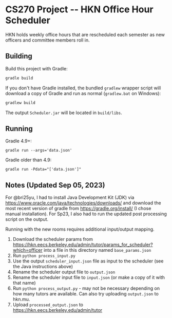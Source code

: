 # CS270 Project -- HKN Office Hour Scheduler

HKN holds weekly office hours that are rescheduled each semester as new
officers and committee members roll in.

## Building

Build this project with Gradle:

```sh
gradle build
```

If you don't have Gradle installed, the bundled `gradlew` wrapper script will
download a copy of Gradle and run as normal (`gradlew.bat` on Windows):

```sh
gradlew build
```

The output `Scheduler.jar` will be located in `build/libs`.

## Running

Gradle 4.9+:
```
gradle run --args='data.json'
```

Gradle older than 4.9:

```
gradle run -Pdata="['data.json']"
```

## Notes (Updated Sep 05, 2023)
For @bri25yu, I had to install Java Development Kit (JDK) via https://www.oracle.com/java/technologies/downloads/ and download the most recent version of gradle from https://gradle.org/install/ (I chose manual installation). For Sp23, I also had to run the updated post processing script on the output. 

Running with the new rooms requires additional input/output mapping. 

1. Download the scheduler params from https://hkn.eecs.berkeley.edu/admin/tutor/params_for_scheduler?which=officer into a file in this directory named `base_params.json`
2. Run `python process_input.py`
3. Use the output `scheduler_input.json` file as input to the scheduler (see the Java instructions above)
4. Rename the scheduler output file to `output.json`
5. Rename the scheduler input file to `input.json` (or make a copy of it with that name)
6. Run `python process_output.py` - may not be necessary depending on how many tutors are available. Can also try uploading `output.json` to hkn.mu.
7. Upload `processed_output.json` to https://hkn.eecs.berkeley.edu/admin/tutor
